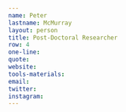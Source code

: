 ```yaml
---
name: Peter
lastname: McMurray
layout: person
title: Post-Doctoral Researcher
row: 4
one-line: 
quote: 
website:
tools-materials:
email:
twitter:
instagram:
---
```

